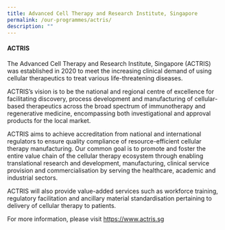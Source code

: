 ```yaml
---
title: Advanced Cell Therapy and Research Institute, Singapore
permalink: /our-programmes/actris/
description: ""
---
```

#### ACTRIS

The Advanced Cell Therapy and Research Institute, Singapore (ACTRIS) was established in 2020 to meet the increasing clinical demand of using cellular therapeutics to treat various life-threatening diseases.

ACTRIS’s vision is to be the national and regional centre of excellence for facilitating discovery, process development and manufacturing of cellular-based therapeutics across the broad spectrum of immunotherapy and regenerative medicine, encompassing both investigational and approval products for the local market.

ACTRIS aims to achieve accreditation from national and international regulators to ensure quality compliance of resource-efficient cellular therapy manufacturing. Our common goal is to promote and foster the entire value chain of the cellular therapy ecosystem through enabling translational research and development, manufacturing, clinical service provision and commercialisation by serving the healthcare, academic and industrial sectors.

ACTRIS will also provide value-added services such as workforce training, regulatory facilitation and ancillary material standardisation pertaining to delivery of cellular therapy to patients.

For more information, please visit https://www.actris.sg